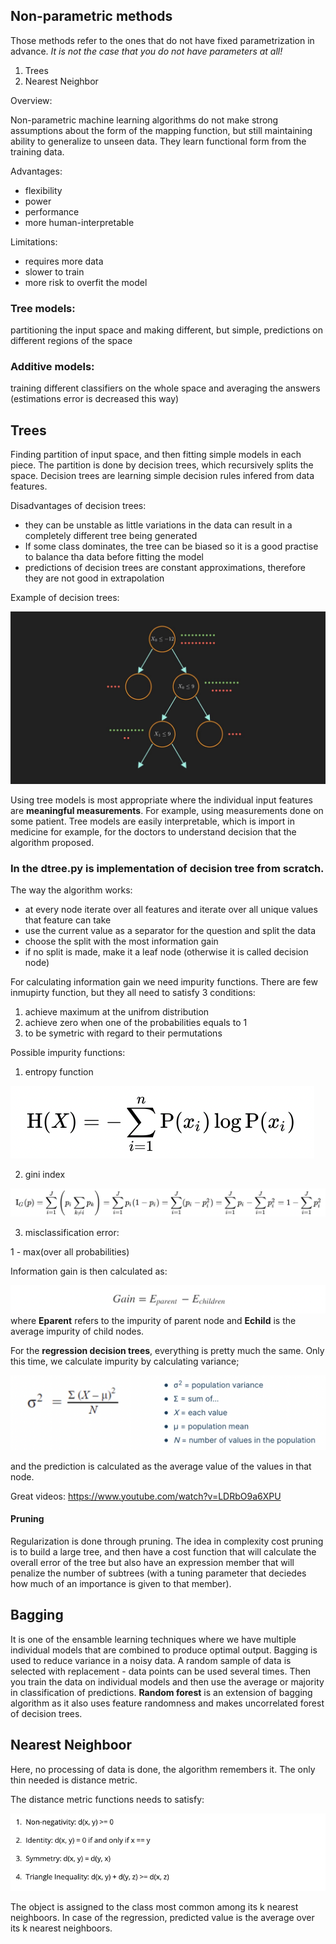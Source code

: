 ## Non-parametric methods

Those methods refer to the ones that do not have fixed parametrization in advance. *It is not the case that you do not have parameters at all!*
1. Trees
2. Nearest Neighbor

Overview:

Non-parametric machine learning algorithms do not make strong assumptions about the form of the mapping function, but still maintaining ability to generalize to unseen data. They learn functional form from the training data. 

Advantages:
- flexibility
- power
- performance 
- more human-interpretable 

Limitations:

- requires more data
- slower to train
- more risk to overfit the model

### Tree models:
partitioning the input space and making different, but simple, predictions on different regions of the space
### Additive models: 
training different classifiers on the whole space and averaging the answers (estimations error is decreased this way)

## Trees
Finding partition of input space, and then fitting simple models in each piece. The partition is done by decision trees, which recursively splits the space. 
Decision trees are learning simple decision rules infered from data features. 

Disadvantages of decision trees:
- they can be unstable as little variations in the data can result in a completely different tree being generated
- If some class dominates, the tree can be biased so it is a good practise to balance tha data before fitting the model
- predictions of decision trees are constant approximations, therefore they are not good in extrapolation 

Example of decision trees:

![alt_txt](https://github.com/Una865/IntroductionToMachineLearning/blob/main/Week13/DecisionTree.png)

Using tree models is most appropriate where the individual input features are **meaningful measurements**. For example, using measurements done on some patient. Tree models are easily interpretable, which is import in medicine for example, for the doctors to understand decision that the algorithm proposed.

### In the dtree.py is implementation of decision tree from scratch.

The way the algorithm works:
- at every node iterate over all features and iterate over all unique values that feature can take 
- use the current value as a separator for the question and split the data
- choose the split with the most information gain
- if no split is made, make it a leaf node (otherwise it is called decision node)

For calculating information gain we need impurity functions. There are few inmupirty function, but they all need to satisfy 3 conditions:
1. achieve maximum at the unifrom distribution
2. achieve zero when one of the probabilities equals to 1
3. to be symetric with regard to their permutations

Possible impurity functions:
1. entropy function 

![alt_text](https://github.com/Una865/IntroductionToMachineLearning/blob/main/Week13/Screenshot%202022-04-11%20at%2023.02.09.png)

2. gini index

![alt_text](https://github.com/Una865/IntroductionToMachineLearning/blob/main/Week13/Screenshot%202022-04-11%20at%2023.05.13.png)

3. misclassification error:

1 - max(over all probabilities)

Information gain is then calculated as:

![alt_text](https://github.com/Una865/IntroductionToMachineLearning/blob/main/Week13/Screenshot%202022-04-11%20at%2023.11.41.png)
where **Eparent** refers to the impurity of parent node and **Echild** is the average impurity of child nodes.

For the **regression decision trees**, everything is pretty much the same. Only this time, we calculate impurity by calculating variance;

![alt_txt](https://github.com/Una865/IntroductionToMachineLearning/blob/main/Week13/Screenshot%202022-04-11%20at%2023.38.59.png)

and the prediction is calculated as the average value of the values in that node.

Great videos: https://www.youtube.com/watch?v=LDRbO9a6XPU

#### Pruning
Regularization is done through pruning. The idea in complexity cost pruning is to build a large tree, and then have a cost function that will calculate the overall error of the tree but also have an expression member that will penalize the number of subtrees (with a tuning parameter that deciedes how much of an importance is given to that member).

## Bagging 
It is one of the ensamble learning techniques where we have multiple individual models that are combined to produce optimal output. Bagging is used to reduce variance in a noisy data. A random sample of data is selected with replacement - data points can be used several times. Then you train the data on individual models and then use the average or majority in classification of predictions. **Random forest** is an extension of bagging algorithm as it also uses feature randomness and makes uncorrelated forest of decision trees.

## Nearest Neighboor 

Here, no processing of data is done, the algorithm remembers it. The only thin needed is distance metric. 

The distance metric functions needs to satisfy:

![alt_txt](https://github.com/Una865/IntroductionToMachineLearning/blob/main/Week13/DistanceMetricConditions.png)

The object is assigned to the class most common among its k nearest neighboors. In case of the regression, predicted value is the average over its k nearest neighboors. 



